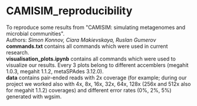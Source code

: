 # CAMISIM_reproducibility
To reproduce some results from "CAMISIM: simulating metagenomes and microbial communities". <br>
Authors: <i>Simon Konnov, Ciara Makievskaya, Ruslan Gumerov</i> <br>
<b>commands.txt</b> contains all commands which were used in current research. <br> 
<b>visualisation_plots.ipynb</b> contains all commands which were used to visualize our results. Every 3 plots belong to different accemblers (megahit 1.0.3, megahit 1.1.2, metaSPAdes 3.12.0). <br>
<b>data</b> contains pair-ended reads with 2x coverage (for example; during our project we worked also with 4x, 8x, 16x, 32x, 64x, 128x (256x and 512x also for megahit 1.1.2) coverages) and different error rates (0%, 2%, 5%) generated with wgsim.





